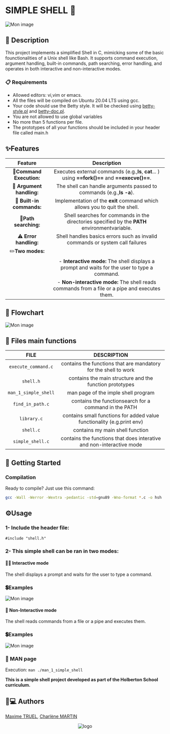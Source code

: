 # SIMPLE SHELL 🐧 
![Mon image](https://imgur.com/9kvWCsB.gif)

## 📄 Description

This project implements a simplified Shell in C, mimicking some of the basic founctionalities of a Unix shell like Bash. It supports command execution, argument handling, built-in commands, path searching, error handling, and operates in both interactive and non-interactive modes.

### 📋 Requirements


* Allowed editors: vi,vim or emacs.
* All the files will be compiled on Ubuntu 20.04 LTS using gcc.
* Your code should use the Betty style. It will be checked using [betty-style.pl](https://github.com/hs-hq/Betty/blob/main/betty-style.pl) and [betty-doc.pl](https://github.com/hs-hq/Betty/blob/main/betty-doc.pl).
* You are not allowed to use global variables
* No more than 5 functions per file.
* The prototypes of all your functions should be included in your header file called main.h


## ✨Features

| Feature | Description |
| :--------------------: | :--------------------------: |
  |🔨**Command Execution:** |Executes external commands   (e.g.,**ls**, **cat**... ) using **==fork()==** and **==execve()==**.|                                                          
 |🧩 **Argument handling:** |The shell can handle arguments passed to commands (e.g.,**ls -a**).|
  |🤖 **Built-in commands:** |Implementation of the **exit** command which allows you to quit the shell.|
|🧭**Path searching:** |Shell searches for commands in the directories specified by the **PATH** environmentvariable.|
|⚠️ **Error handling:** |Shell handles basics errors such as invalid commands or system call failures|
 |✏️**Two modes:**  |
|| - **Interactive mode:** The shell displays a prompt and waits for the user to type a command.|
||- **Non-interactive mode:** The shell reads commands from a file or a pipe and executes them.|


## 🤔 Flowchart

![Mon image](https://imgur.com/JIRFPRK.png)
## 📂 Files main functions

| FILE  |DESCRIPTION|
| :--------------------: | :--------------------------: |
|`execute_command.c` |contains the functions that are mandatory for the shell to work|
|`shell.h` |contains the main structure and the function prototypes|
|`man_1_simple_shell` |man page of the imple shell program|
|`find_in_path.c`  |contains the functionsearch for a command in the PATH |
|`library.c`   |contains small functions for added value functionality (e.g.print env)|
|`shell.c`|contains my main shell function|
|`simple_shell.c`| contains the functions that does interative and non-interactive mode|
                                                                        
 ## 🚀 Getting Started


### Compilation

Ready to compile? Just use this command:

```bash
gcc -Wall -Werror -Wextra -pedantic -std=gnu89 -Wno-format *.c -o hsh
```

## ⚙️Usage

### 1- Include the header file:

```
#include "shell.h"
```
### 2- This simple shell can be ran in two modes:

#### 👨‍💻 ️Interactive mode

The shell displays a prompt and waits for the user to type a command.

### 💲Examples


![Mon image](https://imgur.com/TS855eT.png) 

#### 📜 Non-Interactive mode

The shell reads commands from a file or a pipe and executes them.
### 💲Examples

![Mon image](https://imgur.com/gvq8Uxs.png) 

### 📖 MAN page

Execution: `man ./man_1_simple_shell`


**This is a simple shell project developed as part of the Holberton School curriculum.**


## 🧑💻 Authors

[Maxime TRUEL](https://github.com/MaKSiiMe),
[Charlène MARTIN](https://github.com/Knarta)

<p align="center">
<img src="https://imgur.com/TswCtq1"alt="logo">
</p>